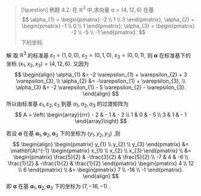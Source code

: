 > [!question] 例题 4.2. 
> 在 ${\mathbb{R}}^{3}$ 中,求向量 $\alpha = \left( {4,{12},6}\right)$ 在基 
> $$
> \alpha_{1} = \begin{pmatrix} -2 \\ 1 \\ 3 \end{pmatrix}, \alpha_{2} = \begin{pmatrix} -1 \\ 0 \\ 1 \end{pmatrix}, \alpha_{3} = \begin{pmatrix} -2 \\ -5 \\ -1 \end{pmatrix}.
> $$
> 下的坐标.

解 
取 ${\mathbb{R}}^{3}$ 的标准基 ${\varepsilon }_{1} = \left( {1,0,0}\right)$, ${\varepsilon }_{2} = \left( {0,1,0}\right)$, ${\varepsilon }_{3} = \left( {0,0,1}\right)$, 则 $\mathbf{\alpha }$ 在标准基下的坐标 $\left( {{x}_{1},{x}_{2},{x}_{3}}\right) = \left( {4,{12},6}\right)$. 
又因为
$$
\begin{align}
\alpha_{1} &= -2 \varepsilon_{1} + \varepsilon_{2} + 3 \varepsilon_{3}, \\
\alpha_{2} &= -\varepsilon_{1} + \varepsilon_{3}, \\
\alpha_{3} &= -2 \varepsilon_{1} - 5 \varepsilon_{2} - \varepsilon_{3}.
\end{align}
$$
所以由标准基 ${\varepsilon }_{1},{\varepsilon }_{2},{\varepsilon }_{3}$ 到基 ${\alpha }_{1},{\alpha }_{2},{\alpha }_{3}$ 的过渡矩阵为
$$
A = \left( \begin{array}{rrr} - 2 & - 1 & - 2 \\ 1 & 0 & - 5 \\ 3 & 1 & - 1 \end{array}\right)
$$

若设 $\mathbf{\alpha }$ 在基 ${\mathbf{\alpha }}_{1},{\mathbf{\alpha }}_{2},{\mathbf{\alpha }}_{3}$ 下的坐标为 $\left( {{y}_{1},{y}_{2},{y}_{3}}\right)$ ,则
$$
\begin{align}
\begin{pmatrix} 
y_{1} \\ 
y_{2} \\ 
y_{3} 
\end{pmatrix} &= \mathbf{A}^{-1} \begin{pmatrix} 
x_{1} \\ 
x_{2} \\ 
x_{3} 
\end{pmatrix} \\
&= \begin{pmatrix} 
\frac{5}{2} & -\frac{3}{2} & \frac{5}{2} \\ 
-7 & 4 & -6 \\ 
\frac{1}{2} & -\frac{1}{2} & \frac{1}{2} 
\end{pmatrix} \begin{pmatrix} 
4 \\ 
12 \\ 
6 
\end{pmatrix} \\
&= \begin{pmatrix} 
7 \\ 
-16 \\ 
-1 
\end{pmatrix}.
\end{align}
$$
即 $\mathbf{\alpha }$ 在基 ${\mathbf{\alpha }}_{1},{\mathbf{\alpha }}_{2},{\mathbf{\alpha }}_{3}$ 下的坐标为 $\left( {7, - {16}, - 1}\right)$ .
